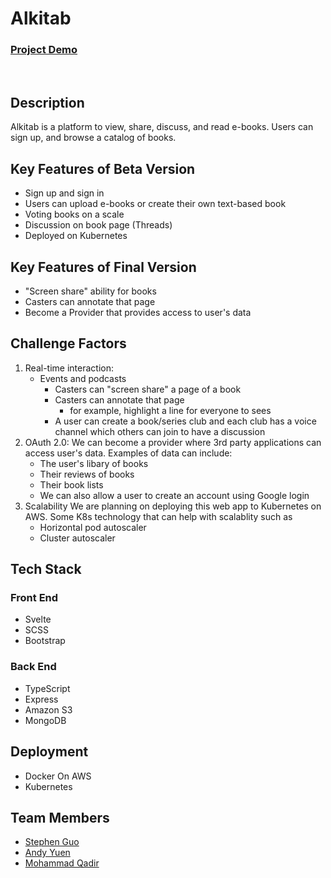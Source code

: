 # **Alkitab**
### [Project Demo](https://youtu.be/0GMP3xIboAI)
<br/>

## **Description**
Alkitab is a platform to view, share, discuss, and read e-books. Users can sign up, and browse a catalog of books.

## **Key Features of Beta Version**
- Sign up and sign in
- Users can upload e-books or create their own text-based book
- Voting books on a scale
- Discussion on book page (Threads)
- Deployed on Kubernetes

## **Key Features of Final Version**
- "Screen share" ability for books
- Casters can annotate that page
- Become a Provider that provides access to user's data


## **Challenge Factors**
1. Real-time interaction:
   - Events and podcasts
       - Casters can "screen share" a page of a book
       - Casters can annotate that page
           - for example, highlight a line for everyone to sees
       - A user can create a book/series club and each club has a voice channel which others can join to have a discussion
2. OAuth 2.0:
    We can become a provider where 3rd party applications can access user's data. Examples of data can include:
    - The user's libary of books
    - Their reviews of books
    - Their book lists
    - We can also allow a user to create an account using Google login
3. Scalability
    We are planning on deploying this web app to Kubernetes on AWS. Some K8s technology that can help with scalablity such as
    - Horizontal pod autoscaler
    - Cluster autoscaler

## **Tech Stack**
### **Front End**
* Svelte
* SCSS
* Bootstrap

### **Back End**
* TypeScript
* Express
* Amazon S3
* MongoDB

## **Deployment**
- Docker On AWS
- Kubernetes

## **Team Members**

* [Stephen Guo](https://github.com/Epicsteve2)
* [Andy Yuen](https://github.com/AndyTRY)
* [Mohammad Qadir](https://github.com/DomiVesalius)